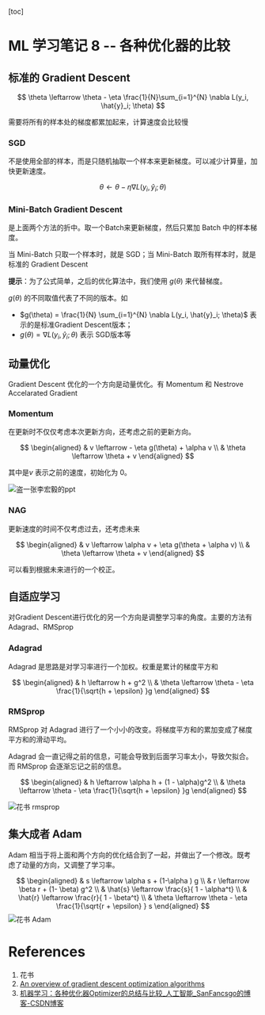 [toc]

# ML 学习笔记 8 -- 各种优化器的比较

## 标准的 Gradient Descent

$$
\theta \leftarrow \theta - \eta \frac{1}{N}\sum_{i=1}^{N} \nabla L(y_i, \hat{y}_i; \theta)
$$ 

需要将所有的样本处的梯度都累加起来，计算速度会比较慢

### SGD

不是使用全部的样本，而是只随机抽取一个样本来更新梯度。可以减少计算量，加快更新速度。

$$
\theta \leftarrow \theta - \eta \nabla L(y_i, \hat{y}_i; \theta)
$$ 

### Mini-Batch Gradient Descent

是上面两个方法的折中。取一个Batch来更新梯度，然后只累加 Batch 中的样本梯度。

当 Mini-Batch 只取一个样本时，就是 SGD；当 Mini-Batch 取所有样本时，就是标准的 Gradient Descent


**提示**：为了公式简单，之后的优化算法中，我们使用 $g(\theta)$  来代替梯度。

$g(\theta)$  的不同取值代表了不同的版本。如
- $g(\theta) = \frac{1}{N} \sum_{i=1}^{N} \nabla L(y_i, \hat{y}_i; \theta)$ 表示的是标准Gradient Descent版本；
- $g(\theta) = \nabla L(y_i, \hat{y}_i; \theta)$  表示 SGD版本等

## 动量优化

Gradient Descent 优化的一个方向是动量优化。有 Momentum 和 Nestrove Accelarated Gradient

### Momentum


在更新时不仅仅考虑本次更新方向，还考虑之前的更新方向。

$$
\begin{aligned}
& v \leftarrow  - \eta g(\theta) + \alpha v  \\
& \theta \leftarrow \theta + v
\end{aligned}
$$ 

其中是$v$ 表示之前的速度，初始化为 0。

![盗一张李宏毅的ppt](https://gitee.com/EdwardElric_1683260718/picture_bed/raw/master/img/20200428120654.png)

### NAG

更新速度的时间不仅考虑过去，还考虑未来

$$
\begin{aligned}
    & v \leftarrow \alpha v + \eta g(\theta + \alpha v) \\
    & \theta \leftarrow  \theta + v
\end{aligned}
$$ 

可以看到根据未来进行的一个校正。

## 自适应学习

对Gradient Descent进行优化的另一个方向是调整学习率的角度。主要的方法有 Adagrad、RMSprop

### Adagrad

Adagrad 是思路是对学习率进行一个加权。权重是累计的梯度平方和

$$
\begin{aligned}
    & h \leftarrow h + g^2 \\
    & \theta \leftarrow \theta - \eta \frac{1}{\sqrt{h + \epsilon} }g
\end{aligned}
$$ 

### RMSprop

RMSprop 对 Adagrad 进行了一个小小的改变。将梯度平方和的累加变成了梯度平方和的滑动平均。

Adagrad 会一直记得之前的信息，可能会导致到后面学习率太小，导致欠拟合。而 RMSprop 会逐渐忘记之前的信息。

$$
\begin{aligned}
    & h \leftarrow \alpha h + (1 - \alpha)g^2 \\
    & \theta \leftarrow \theta - \eta \frac{1}{\sqrt{h + \epsilon} }g
\end{aligned}
$$ 

![花书 rmsprop](https://gitee.com/EdwardElric_1683260718/picture_bed/raw/master/img/20200428132944.png)

## 集大成者 Adam

Adam 相当于将上面和两个方向的优化结合到了一起，并做出了一个修改。既考虑了动量的方向，又调整了学习率。


$$
\begin{aligned}
    & s \leftarrow \alpha s + (1-\alpha ) g \\
    & r \leftarrow \beta r + (1- \beta) g^2 \\
    & \hat{s} \leftarrow  \frac{s}{ 1 - \alpha^t} \\
    & \hat{r} \leftarrow  \frac{r}{ 1 - \beta^t} \\
    & \theta \leftarrow \theta - \eta \frac{1}{\sqrt{r + \epsilon} }  s
\end{aligned}
$$ 
 ![花书 Adam](https://gitee.com/EdwardElric_1683260718/picture_bed/raw/master/img/20200428134119.png)

# References

1. 花书
2. [An overview of gradient descent optimization algorithms](https://ruder.io/optimizing-gradient-descent/index.html)
3. [机器学习：各种优化器Optimizer的总结与比较_人工智能_SanFancsgo的博客-CSDN博客](https://blog.csdn.net/weixin_40170902/article/details/80092628)

